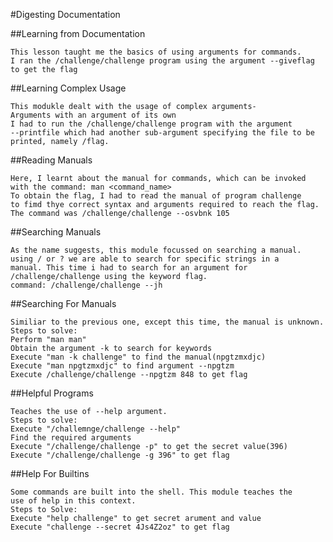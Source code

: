 #Digesting Documentation

  ##Learning from Documentation
  
    This lesson taught me the basics of using arguments for commands.
    I ran the /challenge/challenge program using the argument --giveflag
    to get the flag
  
  ##Learning Complex Usage
  
    This modukle dealt with the usage of complex arguments-
    Arguments with an argument of its own
    I had to run the /challenge/challenge program with the argument
    --printfile which had another sub-argument specifying the file to be
    printed, namely /flag.
  
  ##Reading Manuals
  
    Here, I learnt about the manual for commands, which can be invoked
    with the command: man <command_name>
    To obtain the flag, I had to read the manual of program challenge
    to fimd thye correct syntax and arguments required to reach the flag.
    The command was /challenge/challenge --osvbnk 105
  
  ##Searching Manuals
  
    As the name suggests, this module focussed on searching a manual.
    using / or ? we are able to search for specific strings in a 
    manual. This time i had to search for an argument for
    /challenge/challenge using the keyword flag.
    command: /challenge/challenge --jh
  
  ##Searching For Manuals
  
    Similiar to the previous one, except this time, the manual is unknown.
    Steps to solve:
    Perform "man man"
    Obtain the argument -k to search for keywords
    Execute "man -k challenge" to find the manual(npgtzmxdjc)
    Execute "man npgtzmxdjc" to find argument --npgtzm
    Execute /challenge/challenge --npgtzm 848 to get flag
  
  ##Helpful Programs
  
    Teaches the use of --help argument.
    Steps to solve:
    Execute "/challemnge/challenge --help"
    Find the required arguments
    Execute "/challenge/challenge -p" to get the secret value(396)
    Execute "/challenge/challenge -g 396" to get flag
  
  ##Help For Builtins
  
    Some commands are built into the shell. This module teaches the
    use of help in this context.
    Steps to Solve:
    Execute "help challenge" to get secret arument and value
    Execute "challenge --secret 4Js4Z2oz" to get flag
